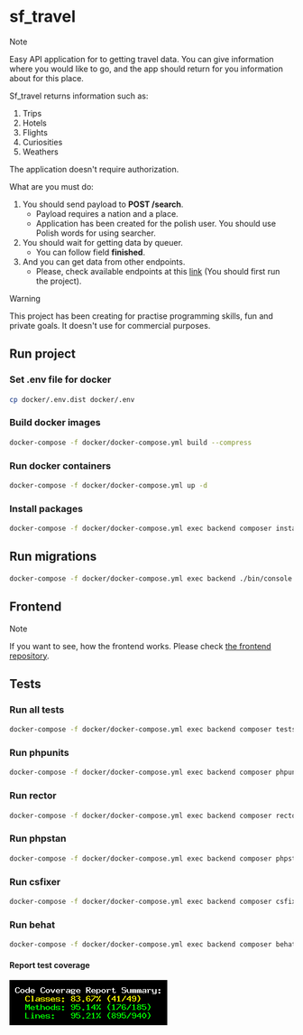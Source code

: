 # sf_travel

> [!NOTE]
> Easy API application for to getting travel data. 
> You can give information where you would like to go, 
> and the app should return for you information about for this place. 
> 
> Sf_travel returns information such as:
> 1. Trips
> 2. Hotels
> 3. Flights
> 4. Curiosities
> 5. Weathers
> 
> The application doesn't require authorization.
> 
> What are you must do: 
> 1. You should send payload to **POST /search**.
>    * Payload requires a nation and a place.
>    * Application has been created for the polish user. You should use Polish words for using searcher.
> 2. You should wait for getting data by queuer.
>    * You can follow field **finished**.
> 3. And you can get data from other endpoints.
>    * Please, check available endpoints at this [link](http://localhost/) (You should first run the project).

> [!WARNING]
> This project has been creating for practise programming skills, fun and private goals. 
> It doesn't use for commercial purposes.


## Run project

### Set .env file for docker

```sh
cp docker/.env.dist docker/.env
```

### Build docker images

```sh
docker-compose -f docker/docker-compose.yml build --compress
```

### Run docker containers

```sh
docker-compose -f docker/docker-compose.yml up -d
```

### Install packages

```sh
docker-compose -f docker/docker-compose.yml exec backend composer install
```

## Run migrations

```sh
docker-compose -f docker/docker-compose.yml exec backend ./bin/console doctrine:migration:migrate -n
```

## Frontend

> [!NOTE]
> If you want to see, how the frontend works. Please check [the frontend repository](https://github.com/gorskimarcin96/vue_travel).

## Tests

### Run all tests

```sh
docker-compose -f docker/docker-compose.yml exec backend composer tests
```

### Run phpunits

```sh
docker-compose -f docker/docker-compose.yml exec backend composer phpunit
```

### Run rector

```sh
docker-compose -f docker/docker-compose.yml exec backend composer rector
```

### Run phpstan

```sh
docker-compose -f docker/docker-compose.yml exec backend composer phpstan
```

### Run csfixer

```sh
docker-compose -f docker/docker-compose.yml exec backend composer csfix
```

### Run behat 

```sh
docker-compose -f docker/docker-compose.yml exec backend composer behat
```

#### Report test coverage
![coverage.png](public%2Fcoverage.png)
